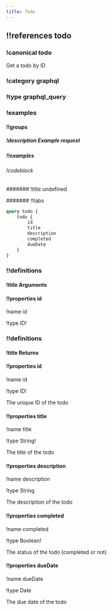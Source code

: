 ```yaml
---
title: Todo
---
```

## !!references todo

### !canonical todo


Get a todo by ID

### !category graphql

### !type graphql_query

### !examples

#### !!groups

##### !description Example request

##### !!examples

###### !codeblock

####### !title undefined

####### !!tabs

```graphql !code graphql
query todo {
    todo {
        id
        title
        description
        completed
        dueDate
    }
}
```

### !!definitions

#### !title Arguments

#### !!properties id

!name id

!type ID!



### !!definitions

#### !title Returns

#### !!properties id

!name id

!type ID!

The unique ID of the todo

#### !!properties title

!name title

!type String!

The title of the todo

#### !!properties description

!name description

!type String

The description of the todo

#### !!properties completed

!name completed

!type Boolean!

The status of the todo (completed or not)

#### !!properties dueDate

!name dueDate

!type Date

The due date of the todo
